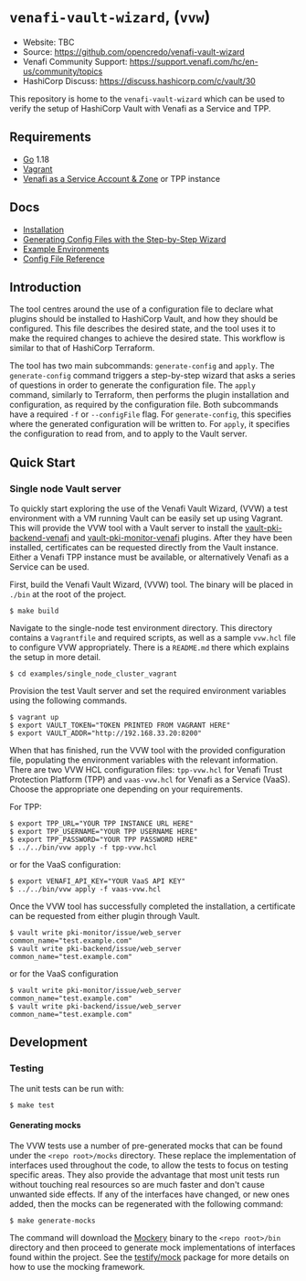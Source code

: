 # `venafi-vault-wizard`, (`vvw`)

-	Website: TBC
-	Source: https://github.com/opencredo/venafi-vault-wizard
-	Venafi Community Support: https://support.venafi.com/hc/en-us/community/topics
-	HashiCorp Discuss: https://discuss.hashicorp.com/c/vault/30

This repository is home to the `venafi-vault-wizard` which can be used to verify the setup of HashiCorp Vault with Venafi as a Service and TPP.

## Requirements

-	[Go](https://golang.org/doc/install) 1.18
-	[Vagrant](https://www.vagrantup.com/downloads)
-	[Venafi as a Service Account & Zone](https://ui.venafi.cloud/login) or TPP instance

## Docs

- [Installation](docs/installation.md)
- [Generating Config Files with the Step-by-Step Wizard](docs/config-generation.md)
- [Example Environments](examples/README.md)
- [Config File Reference](docs/config-reference/index.md)

## Introduction

The tool centres around the use of a configuration file to declare what plugins should be installed to HashiCorp Vault, and how they should be configured.
This file describes the desired state, and the tool uses it to make the required changes to achieve the desired state.
This workflow is similar to that of HashiCorp Terraform.

The tool has two main subcommands: `generate-config` and `apply`.
The `generate-config` command triggers a step-by-step wizard that asks a series of questions in order to generate the configuration file.
The `apply` command, similarly to Terraform, then performs the plugin installation and configuration, as required by the configuration file.
Both subcommands have a required `-f` or `--configFile` flag.
For `generate-config`, this specifies where the generated configuration will be written to.
For `apply`, it specifies the configuration to read from, and to apply to the Vault server.

## Quick Start

### Single node Vault server

To quickly start exploring the use of the Venafi Vault Wizard, (VVW) a test environment with a VM running Vault can be easily set up using Vagrant.
This will provide the VVW tool with a Vault server to install the [vault-pki-backend-venafi](https://github.com/Venafi/vault-pki-backend-venafi) and [vault-pki-monitor-venafi](https://github.com/Venafi/vault-pki-monitor-venafi) plugins.
After they have been installed, certificates can be requested directly from the Vault instance.
Either a Venafi TPP instance must be available, or alternatively Venafi as a Service can be used.

First, build the Venafi Vault Wizard, (VVW) tool. The binary will be placed in `./bin` at the root of the project.

```shell
$ make build
```

Navigate to the single-node test environment directory.
This directory contains a `Vagrantfile` and required scripts, as well as a sample `vvw.hcl` file to configure VVW appropriately. 
There is a `README.md` there which explains the setup in more detail.

```shell
$ cd examples/single_node_cluster_vagrant
```

Provision the test Vault server and set the required environment variables using the following commands.

```shell
$ vagrant up
$ export VAULT_TOKEN="TOKEN PRINTED FROM VAGRANT HERE"
$ export VAULT_ADDR="http://192.168.33.20:8200"
```

When that has finished, run the VVW tool with the provided configuration file, populating the environment variables with the relevant information.
There are two VVW HCL configuration files: `tpp-vvw.hcl` for Venafi Trust Protection Platform (TPP) and `vaas-vvw.hcl` for Venafi as a Service (VaaS).
Choose the appropriate one depending on your requirements.

For TPP:

```shell
$ export TPP_URL="YOUR TPP INSTANCE URL HERE"
$ export TPP_USERNAME="YOUR TPP USERNAME HERE"
$ export TPP_PASSWORD="YOUR TPP PASSWORD HERE"
$ ../../bin/vvw apply -f tpp-vvw.hcl
```

or for the VaaS configuration:

```shell
$ export VENAFI_API_KEY="YOUR VaaS API KEY"
$ ../../bin/vvw apply -f vaas-vvw.hcl
```

Once the VVW tool has successfully completed the installation, a certificate can be requested from either plugin through Vault.

```shell
$ vault write pki-monitor/issue/web_server common_name="test.example.com"
$ vault write pki-backend/issue/web_server common_name="test.example.com"
```
or for the VaaS configuration
```shell
$ vault write pki-monitor/issue/web_server common_name="test.example.com"
$ vault write pki-backend/issue/web_server common_name="test.example.com"
```

## Development

### Testing

The unit tests can be run with:

```shell
$ make test
```

#### Generating mocks

The VVW tests use a number of pre-generated mocks that can be found under the `<repo root>/mocks` directory.
These replace the implementation of interfaces used throughout the code, to allow the tests to focus on testing specific areas.
They also provide the advantage that most unit tests run without touching real resources so are much faster and don't cause unwanted side effects.
If any of the interfaces have changed, or new ones added, then the mocks can be regenerated with the following command:

```shell
$ make generate-mocks
```

The command will download the [Mockery](http://github.com/vektra/mockery/v2@v2.6.0) binary to the `<repo root>/bin` directory and 
then proceed to generate mock implementations of interfaces found within the project.
See the [testify/mock](https://pkg.go.dev/github.com/stretchr/testify/mock) package for more details on how to use the mocking framework.

